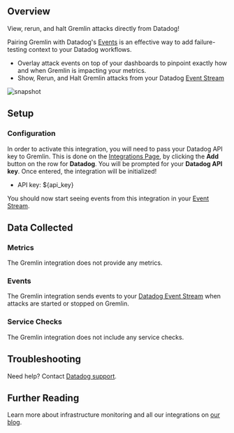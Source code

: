 ## Overview

View, rerun, and halt Gremlin attacks directly from Datadog!

Pairing Gremlin with Datadog's [Events][1] is an effective way to add failure-testing context to your Datadog workflows.

* Overlay attack events on top of your dashboards to pinpoint exactly how and when Gremlin is impacting your metrics.
* Show, Rerun, and Halt Gremlin attacks from your Datadog [Event Stream][2]

![snapshot][3]

## Setup

### Configuration

In order to activate this integration, you will need to pass your Datadog API key to Gremlin. This is done on the [Integrations Page][4], by clicking the **Add** button on the row for **Datadog**. You will be prompted for your **Datadog API key**. Once entered, the integration will be initialized!

* API key: <span class="hidden-api-key">${api_key}</span>

You should now start seeing events from this integration in your [Event Stream][2].

## Data Collected

### Metrics

The Gremlin integration does not provide any metrics.

### Events

The Gremlin integration sends events to your [Datadog Event Stream][4] when attacks are started or stopped on Gremlin.

### Service Checks

The Gremlin integration does not include any service checks.

## Troubleshooting

Need help? Contact [Datadog support][5].

## Further Reading

Learn more about infrastructure monitoring and all our integrations on [our blog][6].

[1]: https://docs.datadoghq.com/getting_started/#events
[2]: https://app.datadoghq.com/event/stream
[3]: https://raw.githubusercontent.com/DataDog/integrations-extras/master/gremlin/images/events-overlay.png
[4]: https://app.gremlin.com/settings/integrations
[5]: https://docs.datadoghq.com/help
[6]: https://www.datadoghq.com/blog
